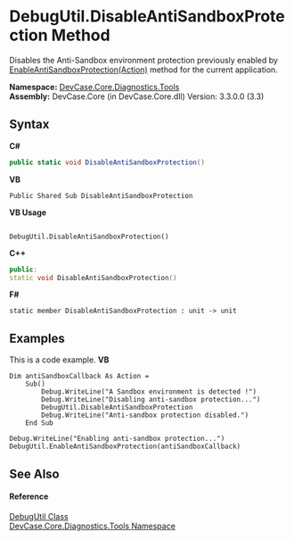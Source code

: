 # DebugUtil.DisableAntiSandboxProtection Method 
 

Disables the Anti-Sandbox environment protection previously enabled by <a href="M_DevCase_Core_Diagnostics_Tools_DebugUtil_EnableAntiSandboxProtection">EnableAntiSandboxProtection(Action)</a> method for the current application.

**Namespace:**&nbsp;<a href="N_DevCase_Core_Diagnostics_Tools">DevCase.Core.Diagnostics.Tools</a><br />**Assembly:**&nbsp;DevCase.Core (in DevCase.Core.dll) Version: 3.3.0.0 (3.3)

## Syntax

**C#**<br />
``` C#
public static void DisableAntiSandboxProtection()
```

**VB**<br />
``` VB
Public Shared Sub DisableAntiSandboxProtection
```

**VB Usage**<br />
``` VB Usage

DebugUtil.DisableAntiSandboxProtection()
```

**C++**<br />
``` C++
public:
static void DisableAntiSandboxProtection()
```

**F#**<br />
``` F#
static member DisableAntiSandboxProtection : unit -> unit 

```


## Examples
This is a code example. 
**VB**<br />
``` VB
Dim antiSandboxCallback As Action =
    Sub()
        Debug.WriteLine("A Sandbox environment is detected !")
        Debug.WriteLine("Disabling anti-sandbox protection...")
        DebugUtil.DisableAntiSandboxProtection
        Debug.WriteLine("Anti-sandbox protection disabled.")
    End Sub

Debug.WriteLine("Enabling anti-sandbox protection...")
DebugUtil.EnableAntiSandboxProtection(antiSandboxCallback)
```


## See Also


#### Reference
<a href="T_DevCase_Core_Diagnostics_Tools_DebugUtil">DebugUtil Class</a><br /><a href="N_DevCase_Core_Diagnostics_Tools">DevCase.Core.Diagnostics.Tools Namespace</a><br />
